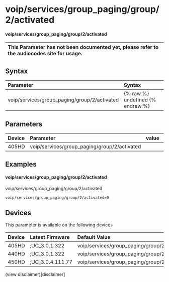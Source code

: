 ﻿---
description: voip/services/group_paging/group/2/activated
search:
    keywords: ['voip','services','group_paging','group','2','activated']
---

# voip/services/group_paging/group/2/activated

#### voip/services/group_paging/group/2/activated


| This Parameter has not been documented yet, please refer to the audiocodes site for usage.  |
| :--- |

## Syntax
| Parameter | Syntax |
| :--- | :--- |
|voip/services/group_paging/group/2/activated | {% raw %} undefined {% endraw %} |

## Parameters
|Device|Parameter|value|Description|
|:---|:---|:---|:---|
| 405HD | voip/services/group_paging/group/2/activated |  |  |

## Examples
#### voip/services/group_paging/group/2/activated

voip/services/group_paging/group/2/activated

```
voip/services/group_paging/group/2/activated=0
```

## Devices
This parameter is available on the following devices

| Device | Latest Firmware | Default Value |
|:---|:---|:---|
| 405HD | ;UC_3.0.1.322 | voip/services/group_paging/group/2/activated=0 
| 440HD | ;UC_3.0.1.322 | voip/services/group_paging/group/2/activated=0 
| 450HD | ;UC_3.0.4.111.77 | voip/services/group_paging/group/2/activated=0 

(view disclaimer)[disclaimer]
